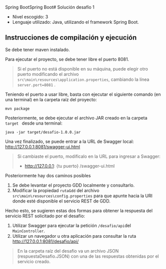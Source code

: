 Spring BootSpring Boot# Solución desafío 1

- Nivel escogido: 3
- Lenguaje utilizado: Java, utilizando el framework Spring Boot.

## Instrucciones de compilación y ejecución

Se debe tener maven instalado.

Para ejecutar el proyecto, se debe tener libre el puerto 8081.

> Si el puerto no está disponible en su máquina, puede elegir otro puerto modificando el archivo `src\main\resources\application.properties`, cambiando la línea `server.port=8081` .

Teniendo el puerto a usar libre, basta con ejecutar el siguiente comando (en una terminal) en la carpeta raíz del proyecto:

```
mvn package
```

Posteriormente, se debe ejecutar el archivo JAR creado en la carpeta `target ` desde una terminal:

```
java -jar target/desafio-1.0.0.jar
```

Una vez finalizado, se puede entrar a la URL de Swagger local: http://127.0.0.1:8081/swagger-ui.html

> Si cambiaste el puerto, modificalo en la URL para ingresar a Swagger:
>
> - http://127.0.0.1: {tu puerto} /swagger-ui.html

Posteriormente hay dos caminos posibles

1. Se debe levantar el proyecto GDD localmente y consultarlo.
2. Modificar la propiedad `rutaGdd` del archivo `src\main\resources\config.properties` para que apunte hacia la URI donde esté disponible el servicio REST de GDD.

Hecho esto, se sugieren estas dos formas para obtener la respuesta del servicio REST solicitado por el desafío:

1. Utilizar Swagger para ejecutar la petición `/desafio/api`del `MainController`.
2. Utilizar un navegador u otra aplicación para consultar la ruta  http://127.0.0.1:8081/desafio/api/

> En la carpeta raíz del desafio va un archivo JSON (respuestaDesafio.JSON) con una de las respuestas obtenidas por el servicio creado.
